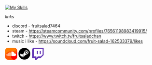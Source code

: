 [![My Skills](https://skillicons.dev/icons?i=arch,python,bash,neovim,linux,powershell,windows,docker)](https://skillicons.dev)

*links*

- discord - fruitsalad7464
- steam - https://steamcommunity.com/profiles/76561198983419915/
- twitch - https://www.twitch.tv/fruitsaladchan
- music i like - https://soundcloud.com/fruit-salad-162533379/likes

[<img alt="Spotify" width="40px" src="assets/soundcloud.png" />](https://steamcommunity.com/profiles/76561198983419915/)
[<img alt="Spotify" width="40px" src="assets/steam.png" />](https://steamcommunity.com/profiles/76561198983419915/)
[<img alt="Spotify" width="40px" src="assets/twitch.png" />](https://www.twitch.tv/fruitsaladchan)
